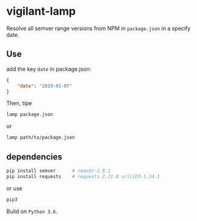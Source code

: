 # vigilant-lamp
Resolve all semver range versions from NPM in ```package.json``` in a specify date.

## Use

add the key ```date``` in package.json:

```json
{
	"date": "2019-01-07"
}
```

Then, tipe

```bash
lamp package.json
```

or

```bash
lamp path/to/package.json
```

## dependencies
```bash
pip install semver		# semver-2.8.1
pip install requests	# requests-2.21.0 urllib3-1.24.1
```

or use

```bash
pip3
```

Build on ```Python 3.6```.